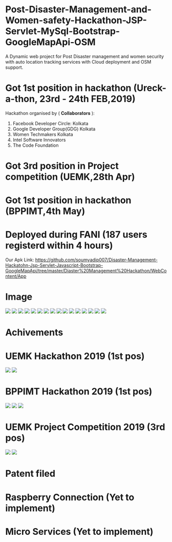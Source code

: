 # Post-Disaster-Management-and-Women-safety-Hackathon-JSP-Servlet-MySql-Bootstrap-GoogleMapApi-OSM
A Dynamic web project for Post Disaster management and women security with auto location tracking services with Cloud deployment and OSM support. 

# Got 1st position in hackathon (Ureck-a-thon, 23rd - 24th FEB,2019)
 Hackathon organised by ( 𝐂𝐨𝐥𝐥𝐚𝐛𝐨𝐫𝐚𝐭𝐨𝐫𝐬 ):
 1. Facebook Developer Circle: Kolkata
   2. Google Developer Group(GDG) Kolkata   
   3. Women Techmakers Kolkata
  4. Intel Software Innovators
 5. The Code Foundation

# Got 3rd position in Project competition (UEMK,28th Apr)

# Got 1st position in  hackathon (BPPIMT,4th May)

# Deployed during FANI (187 users registerd within 4 hours)



Our Apk Link: https://github.com/soumyadip007/Disaster-Management-Hackatohn-Jsp-Servlet-Javascript-Bootstrap-GoogleMapApi/tree/master/Diaster%20Management%20Hackathon/WebContent/App

# Image

<img src="./Diaster Management Hackathon/img/index.png" >
<img src="./Diaster Management Hackathon/img/1.png" >
<img src="./Diaster Management Hackathon/img/2.png" >
<img src="./Diaster Management Hackathon/img/3.png" >
<img src="./Diaster Management Hackathon/img/4.png" >
<img src="./Diaster Management Hackathon/img/5.png" >
<img src="./Diaster Management Hackathon/img/6.png" >
<img src="./Diaster Management Hackathon/img/7.png" >
<img src="./Diaster Management Hackathon/img/8.png" >
<img src="./Diaster Management Hackathon/img/9.png" >
<img src="./Diaster Management Hackathon/img/10.png" >
<img src="./Diaster Management Hackathon/img/11.png" >
<img src="./Diaster Management Hackathon/img/12.png" >
<img src="./Diaster Management Hackathon/img/13.png" >
<img src="./Diaster Management Hackathon/img/14.png" >
<img src="./Diaster Management Hackathon/img/15.png" >

# Achivements 
# UEMK Hackathon 2019 (1st pos)
<img src="./Diaster Management Hackathon/img/H1.jpg" >
<img src="./Diaster Management Hackathon/img/H2.jpeg" >


# BPPIMT Hackathon 2019 (1st pos)
<img src="./Diaster Management Hackathon/img/BP1.jfif" >
<img src="./Diaster Management Hackathon/img/BP2.jfif" >
<img src="./Diaster Management Hackathon/img/BP3.jpeg" >

# UEMK Project Competition 2019 (3rd pos)
<img src="./Diaster Management Hackathon/img/P1.jpeg" >
<img src="./Diaster Management Hackathon/img/p2.jpeg" >


# Patent filed 

# Raspberry Connection (Yet to implement)

# Micro Services  (Yet to implement)
